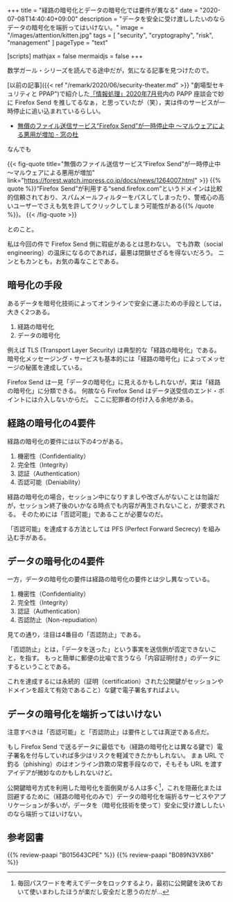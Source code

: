 +++
title = "経路の暗号化とデータの暗号化では要件が異なる"
date =  "2020-07-08T14:40:40+09:00"
description = "データを安全に受け渡ししたいのならデータの暗号化を端折ってはいけない。"
image = "/images/attention/kitten.jpg"
tags = [ "security", "cryptography", "risk", "management" ]
pageType = "text"

[scripts]
  mathjax = false
  mermaidjs = false
+++

数学ガール・シリーズを読んでる途中だが，気になる記事を見つけたので。

[以前の記事]({{< ref "/remark/2020/06/security-theater.md" >}} "劇場型セキュリティと PPAP")で紹介した[「情報処理」2020年7月号]内の PAPP 座談会で妙に Firefox Send を推してるなぁ，と思っていたが（笑），実は件のサービスが一時停止に追い込まれているらしい。

- [無償のファイル送信サービス“Firefox Send”が一時停止中 ～マルウェアによる悪用が増加 - 窓の杜](https://forest.watch.impress.co.jp/docs/news/1264007.html)

なんでも

{{< fig-quote title="無償のファイル送信サービス“Firefox Send”が一時停止中 ～マルウェアによる悪用が増加" link="https://forest.watch.impress.co.jp/docs/news/1264007.html" >}}
{{% quote %}}“Firefox Send”が利用する“send.firefox.com”というドメインは比較的信頼されており、スパムメールフィルターをパスしてしまったり、警戒心の高いユーザーでさえも気を許してクリックしてしまう可能性がある{{% /quote %}}。
{{< /fig-quote >}}

とのこと。

私は今回の件で Firefox Send 側に瑕疵があるとは思わない。
でも詐欺（social engineering）の温床になるのであれば，最悪は閉鎖せざるを得ないだろう。
ニンともカンとも，お気の毒なことである。

## 暗号化の手段

あるデータを暗号化技術によってオンラインで安全に運ぶための手段としては，大きく2つある。

1. 経路の暗号化
1. データの暗号化

例えば TLS (Transport Layer Security) は典型的な「経路の暗号化」である。
暗号化メッセージング・サービスも基本的には「経路の暗号化」によってメッセージの秘匿を達成している。

Firefox Send は一見「データの暗号化」に見えるかもしれないが，実は「経路の暗号化」に分類できる。
何故なら Firefox Send はデータ送受信のエンド・ポイントには介入しないからだ。
ここに犯罪者の付け入る余地がある。

## 経路の暗号化の4要件

経路の暗号化の要件には以下の4つがある。

1. 機密性（Confidentiality）
2. 完全性（Integrity）
3. 認証（Authentication）
4. 否認可能（Deniability）

経路の暗号化の場合，セッション中になりすましや改ざんがないことは勿論だが，セッション終了後のいかなる時点でも内容が再生されないこと，が要求される。
そのためには「否認可能」であることが必要なのだ。

「否認可能」を達成する方法としては PFS (Perfect Forward Secrecy) を組み込む手がある。

## データの暗号化の4要件

一方，データの暗号化の要件は経路の暗号化の要件とは少し異なっている。

1. 機密性（Confidentiality）
2. 完全性（Integrity）
3. 認証（Authentication）
4. 否認防止（Non-repudiation）

見ての通り，注目は4番目の「否認防止」である。

「否認防止」とは，「データを送った」という事実を送信側が否定できないこと，を指す。
もっと簡単に郵便の比喩で言うなら「内容証明付き」のデータにするということである。

これを達成するには永続的（証明（certification）された公開鍵がセッションやドメインを超えて有効であること）な鍵で電子署名すればよい。

## データの暗号化を端折ってはいけない

注意すべきは「否認可能」と「否認防止」は要件としては真逆である点だ。

もし Firefox Send で送るデータに最低でも（経路の暗号化とは異なる鍵で）電子署名を付与していれば多少はリスクを軽減できたかもしれない。
まぁ URL で釣る（phishing）のはオンライン詐欺の常套手段なので，そもそも URL を渡すアイデアが微妙なのかもしれないけど。

公開鍵暗号方式を利用した暗号化を面倒臭がる人は多く[^pwd1]，これを隠蔽化または回避するために（経路の暗号化のみで）データの暗号化を端折るサービスやアプリケーションが多いが，データを（暗号化技術を使って）安全に受け渡ししたいのなら端折ってはいけない。

[^pwd1]: 毎回パスワードを考えてデータをロックするより，最初に公開鍵を決めておいて使いまわしたほうが楽だし安全だと思うのだが...

[「情報処理」2020年7月号]: https://www.amazon.co.jp/dp/B089N3VX86?tag=baldandersinf-22&linkCode=ogi&th=1&psc=1 "情報処理 2020年7月号 | 情報処理学会 | 科学・テクノロジー | Kindleストア | Amazon"

## 参考図書

{{% review-paapi "B015643CPE" %}} <!-- 暗号技術入門 第3版 -->
{{% review-paapi "B089N3VX86" %}} <!-- 情報処理 2020年7月号 -->
